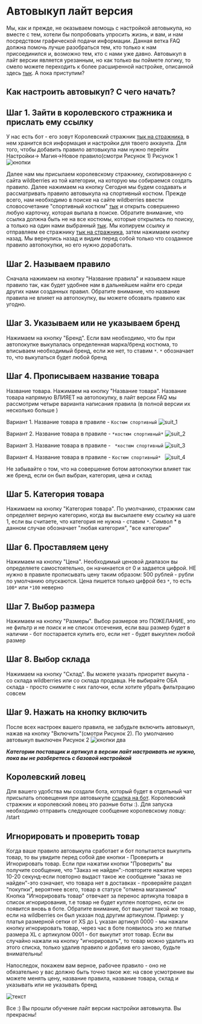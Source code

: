 # Автовыкуп лайт версия
Мы, как и прежде, не оказываем помощь с настройкой автовыкупа, но вместе с тем, хотели бы попробовать упросить жизнь, и вам, и нам посредством графической подачи информации. Данная ветка FAQ должна помочь лучше разобраться тем, кто только к нам присоединился и, возможно тем, кто с нами уже давно. Автовыкуп в лайт версии является урезанным, но как только вы поймете логику, то смело можете переходить к более расширенной настройке, описанной здесь [тык](/autobot_faq/). А пока приступим?

## Как настроить автовыкуп? С чего начать?
## Шаг 1. Зайти в королевского стражника и прислать ему ссылку
У нас есть бот - его зовут Королевский стражник [тык на стражника](https://t.me/king_gatekeeper_bot), в нем хранится вся информация и настройки для твоего аккаунта. Для того, чтобы добавить правило автовыкупа нам нужно перейти Настройки-> Магия->Новое правило(смотри Рисунок 1)
Рисунок 1
![кнопки](img/visual/button_new_rule.jpg)

Далее нам мы присылаем королевскому стражнику, скопированную с сайта wildberries из той категории, на которую мы собираемся создать правило. Далее нажимаем на кнопку Сегодня мы будем создавать и рассматривать правило автовыкупа на спортивный костюм.
Прежде всего, нам необходимо в поиске на сайте wildberries ввести словосочетание "спортивный костюм" [тык](https://www.wildberries.ru/catalog/0/search.aspx?sort=popular&search=%D1%81%D0%BF%D0%BE%D1%80%D1%82%D0%B8%D0%B2%D1%8B%D0%BD%D0%B9+%D0%BA%D0%BE%D1%81%D1%82%D1%8E%D0%BC) и открыть совершенно любую карточку, которая выпала в поиске. Обратите внимание, что ссылка должна быть не на все костюмы, которые открылись по поиску, а только на один нами выбранный [тык](https://www.wildberries.ru/catalog/23408032/detail.aspx?targetUrl=GP). Мы копируем ссылку и отправляем ее стражнику [тык на стражника](https://t.me/king_gatekeeper_bot), затем нажимаем кнопку назад.
Мы вернулись назад и видим перед собой только что созданное правило автопокупки, но его нужно доработать.

## Шаг 2. Называем правило
Сначала нажимаем на кнопку "Название правила" и называем наше правило так, как будет удобнее нам в дальнейшем найти его среди других нами созданных правил. Обратите внимание, что название правила не влияет на автопокупку, вы можете обозвать правило как угодно.

## Шаг 3. Указываем или не указываем бренд
Нажимаем на кнопку "Бренд". Если вам необходимо, что бы при автопокупке выкупалась определенная марка/бренд костюма, то вписываем необходимый бренд, если же нет, то ставим ```*```. ```*``` обозначает то, что выкупаться будет любой бренд

## Шаг 4. Прописываем название товара
Название товара. Нажимаем на кнопку "Название товара". Название товара напрямую ВЛИЯЕТ на автопокупку, в лайт версии FAQ мы рассмотрим четыре варианта написания правила (в полной версии их несколько больше )


Вариант 1. Название товара в правиле - ```Костюм спортивный```
![suit_1](img/visual/suit_1.jpg)  

Вариант 2. Название товара в правиле  - ``` *костюм спортивный* ```
![suit_2](img/visual/suit_2.jpg)  

Вариант 3. Название товара в правиле - ``` *костюм спортивный```
![suit_3](img/visual/suit_3.jpg)  

Вариант 4. Название товара в правиле - ```Костюм спортивный* ```
![suit_4](img/visual/suit_4.jpg)  

Не забывайте о том, что на совершение ботом автопокупки влияет так же бренд, если он был выбран, категория, цена и склад

## Шаг 5. Категория товара
Нажимаем на кнопку "Категория товара". По умолчанию, стражник сам определяет верную категорию, когда вы высылаете ему ссылку на шаге 1, если вы считаете, что категория не нужна - ставим ```*```. Символ * в данном случае обозначает "любая категория", "все категории"

## Шаг 6. Проставляем цену
Нажимаем на кнопку "Цена". Необходимый ценовой диапазон вы определяете самостоятельно, он начинается от 0 и задается цифрой. НЕ нужно в правиле прописывать цену таким образом: 500 рублей - рубли по умолчанию опускаются. Цена пишется только цифрой без ```*```, то есть ```100*``` или ```*100``` неверно

## Шаг 7. Выбор размера
Нажимаем на кнопку "Размеры". Выбор размеров это ПОЖЕЛАНИЕ, это не фильтр и не поиск и не список отсечения, если ваш размер будет в наличии - бот постарается купить его, если нет - будет выкуплен любой размер

## Шаг 8. Выбор склада
Нажимаем на кнопку "Склад". Вы можете указать приоритет выкупа - со склада wildberries или со склада продавца. Не выбирайте ОБА склада - просто снимите с них галочки, если хотите убрать фильтрацию совсем

## Шаг 9. Нажать на кнопку включить
После всех настроек вашего правила, не забудьте включить автовыкуп, нажав на кнопку "Включить"(смотри Рисунок 2). По умолчанию автовыкуп выключен
Рисунок 2
![кнопки два](img/visual/magic_turn_on.jpg)

***Категории поставщик и артикул в версии лайт настраивать не нужно, пока вы не разберетесь с базовой настройкой***

## Королевский ловец
Для вашего удобства мы создали бота, который будет в отдельный чат присылать оповещения при автовыкупе [ссылка на бот](https://t.me/king_fisher_bot). Королевский стражник и королевский ловец это разные боты :). Для запуска необходимо отправить следующее сообщение королевскому ловцу: /start

## Игнорировать и проверить товар
Когда ваше правило автовыкупа сработает и бот попытается выкупить товар, то вы увидите перед собой две кнопки - Проверить и Игнорировать товар. Если при нажатии кнопки "Проверить" вы получите сообщение, что "Заказ не найден":-повторите нажатие через 10-20 секунд-если повторно выдаст такое же сообщение "заказ не найден"-это означает, что товара нет в доставках - проверяйте раздел "покупки", вероятнее всего, товар в статусе "отмена магазином"
Кнопка "Игнорировать товар" отвечает за перенос артикула товара в список игнорирования, т.е товар не будет куплен повторно, если он появится вновь в боте. Обратите внимание, бот выкупит такой же товар, если на wildberries он был указан под другим артикулом. Пример: у платья размерной сетки от XS до L указан артикул 0000 - мы нажали кнопку игнорировать товар, через час в боте появилось это же платье размера XL c артикулом 0001 - бот выкупит этот товар.
Если вы случайно нажали на кнопку "игнорировать", то товар можно удалить из этого списка, только удалив правило и добавив его заново, будьте внимательны!

Напоследок, покажем вам верное, рабочее правило - оно не обязательно у вас должно быть точно такое же: на свое усмотрение вы можете менять цену, название правила, название товара, склад и указывать или не указывать бренд

![текст](img/visual/full_working_rule.jpg)



Все :)
Вы прошли обучение лайт версии настройки автовыкупа. Вы прекрасны!
